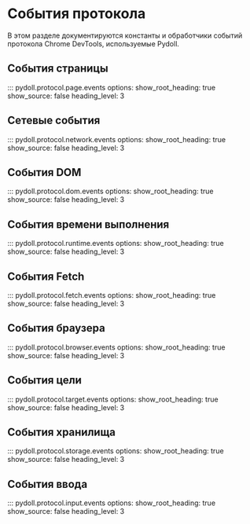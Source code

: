 # События протокола

В этом разделе документируются константы и обработчики событий протокола Chrome DevTools, используемые Pydoll.

## События страницы

::: pydoll.protocol.page.events
    options:
      show_root_heading: true
      show_source: false
      heading_level: 3

## Сетевые события

::: pydoll.protocol.network.events
    options:
      show_root_heading: true
      show_source: false
      heading_level: 3

## События DOM

::: pydoll.protocol.dom.events
    options:
      show_root_heading: true
      show_source: false
      heading_level: 3

## События времени выполнения

::: pydoll.protocol.runtime.events
    options:
      show_root_heading: true
      show_source: false
      heading_level: 3

## События Fetch

::: pydoll.protocol.fetch.events
    options:
      show_root_heading: true
      show_source: false
      heading_level: 3

## События браузера

::: pydoll.protocol.browser.events
    options:
      show_root_heading: true
      show_source: false
      heading_level: 3

## События цели

::: pydoll.protocol.target.events
    options:
      show_root_heading: true
      show_source: false
      heading_level: 3

## События хранилища

::: pydoll.protocol.storage.events
    options:
      show_root_heading: true
      show_source: false
      heading_level: 3

## События ввода

::: pydoll.protocol.input.events
    options:
      show_root_heading: true
      show_source: false
      heading_level: 3
